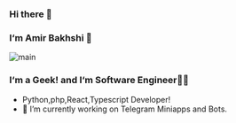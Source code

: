 ### Hi there 👋
### I‘m Amir Bakhshi 🚬
![main](https://github.com/user-attachments/assets/d0681cb4-bc35-4842-9640-75673959b28b)
### I‘m a Geek! and I‘m Software Engineer🧑‍💻
- Python,php,React,Typescript
Developer!
- 🔭 I’m currently working on Telegram Miniapps and Bots.
<!--
**Amirooo99/Amirooo99** is a ✨ _special_ ✨ repository because its `README.md` (this file) appears on your GitHub profile.

Here are some ideas to get you started:

- 🔭 I’m currently working on ...
- 🌱 I’m currently learning ...
- 👯 I’m looking to collaborate on ...
- 🤔 I’m looking for help with ...
- 💬 Ask me about ...
- 📫 How to reach me: ...
- 😄 Pronouns: ...
- ⚡ Fun fact: ...
-->

